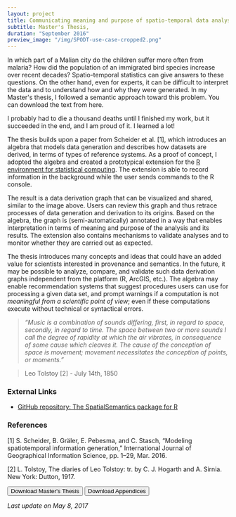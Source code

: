 ```yaml
---
layout: project
title: Communicating meaning and purpose of spatio-temporal data analysis
subtitle: Master's Thesis, 
duration: "September 2016"
preview_image: "/img/SPODT-use-case-cropped2.png"
---
```


In which part of a Malian city do the children suffer more often from malaria? How did the population of an immigrated bird species increase over recent decades? Spatio-temporal statistics can give answers to these questions. On the other hand, even for experts, it can be difficult to interpret the data and to understand how and why they were generated. In my Master's thesis, I followed a semantic approach toward this problem. You can download the text from here.

I probably had to die a thousand deaths until I finished my work, but it succeeded in the end, and I am proud of it. I learned a lot!

The thesis builds upon a paper from Scheider et al. [1], which introduces an algebra that models data generation and describes how datasets are derived, in terms of types of reference systems. As a proof of concept, I adopted the algebra and created a prototypical extension for the [R environment for statistical computing](https://www.r-project.org/). The extension is able to record information in the background while the user sends commands to the R console. 

The result is a data derivation graph that can be visualized and shared, similar to the image above. Users can review this graph and thus retrace processes of data generation and derivation to its origins. Based on the algebra, the graph is (semi-automatically) annotated in a way that enables interpretation in terms of meaning and purpose of the analysis and its results. The extension also contains mechanisms to validate analyses and to monitor whether they are carried out as expected.

The thesis introduces many concepts and ideas that could have an added value for scientists interested in provenance and semantics. In the future, it may be possible to analyze, compare, and validate such data derivation graphs independent from the platform (R, ArcGIS, etc.). The algebra may enable recommendation systems that suggest procedures users can use for processing a given data set, and prompt warnings if a computation is not *meaningful from a scientific point of view*; even if these computations execute without technical or syntactical errors. 


>*“Music is a combination of sounds differing, first, in regard to space, secondly, in
>regard to time. The space between two or more sounds I call the degree of rapidity
>at which the air vibrates, in consequence of some cause which cleaves it. The cause
>of the conception of space is movement; movement necessitates the conception of
>points, or moments.”*

>Leo Tolstoy [2] - July 14th, 1850


### External Links

- [GitHub repository:  The SpatialSemantics package for R](https://github.com/MatthiasHinz/SpatialSemantics)

### References
[1]	S. Scheider, B. Gräler, E. Pebesma, and C. Stasch, “Modeling spatiotemporal information generation,” International Journal of Geographical Information Science, pp. 1–29, Mar. 2016.

[2]	L. Tolstoy, The diaries of Leo Tolstoy: tr. by C. J. Hogarth and A. Sirnia. New York: Dutton, 1917.

<a href="/documents/Hinz-MSc_Thesis.pdf" style="text-decoration: none" download >
<button class="w3-button w3-padding-large w3-margin-top w3-margin-bottom w3-theme-d3">
	<i class="fa fa-download w3-margin-right"></i>Download Master's Thesis
</button> </a>
<a href="/documents/Hinz-MSc_Thesis-Digital_Appendices.zip" style="text-decoration: none" download >
<button class="w3-button w3-padding-large w3-margin-top w3-margin-bottom  w3-theme-d3">
	<i class="fa fa-download w3-margin-right"></i>Download Appendices
</button> </a>

*Last update on May 8, 2017*

